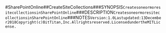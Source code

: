 #SharePointOnline##CreateSiteCollections###SYNOPSIS```CreatesoneormoresitecollectionsinSharePointOnline```###DESCRIPTION```CreatesoneormoresitecollectionsinSharePointOnline```###NOTES```Version:1.0Lastupdated:13December2018Copyright(c)BitTitan,Inc.Allrightsreserved.LicensedundertheMITLicense.```
